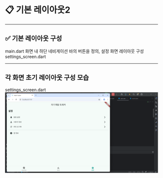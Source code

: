 # 📋 기본 레이아웃2

---

## ✅ 기본 레이아웃 구성

main.dart 화면 내 하단 네비게이션 바의 버튼을 정의, 설정 화면 레이아웃 구성   
settings_screen.dart

---

## 각 화면 초기 레이아웃 구성 모습

settings_screen.dart
![코드 실행 결과](./images/settings.png)
